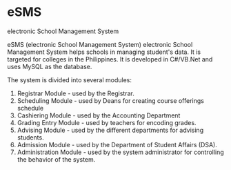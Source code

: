 eSMS
====

electronic School Management System

eSMS (electronic School Management System) 
 electronic School Management System helps schools in managing student's data. It is targeted for colleges in the Philippines.
 It is developed in C#/VB.Net and uses MySQL as the database.

The system is divided into several modules:

1. Registrar Module - used by the Registrar.
2. Scheduling Module - used by Deans for creating course offerings schedule
3. Cashiering Module - used by the Accounting Department
4. Grading Entry Module - used by teachers for encoding grades.
5. Advising Module - used by the different departments for advising students. 
6. Admission Module - used by the Department of Student Affairs (DSA).
7. Administration Module - used by the system administrator for controlling the behavior of the system.

